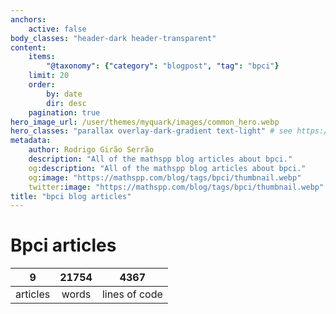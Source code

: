 ```yaml
---
anchors:
    active: false
body_classes: "header-dark header-transparent"
content:
    items:
        "@taxonomy": {"category": "blogpost", "tag": "bpci"}
    limit: 20
    order:
        by: date
        dir: desc
    pagination: true
hero_image_url: /user/themes/myquark/images/common_hero.webp
hero_classes: "parallax overlay-dark-gradient text-light" # see https://demo.getgrav.org/blog-skeleton/blog/hero-classes
metadata:
    author: Rodrigo Girão Serrão
    description: "All of the mathspp blog articles about bpci."
    og:description: "All of the mathspp blog articles about bpci."
    og:image: "https://mathspp.com/blog/tags/bpci/thumbnail.webp"
    twitter:image: "https://mathspp.com/blog/tags/bpci/thumbnail.webp"
title: "bpci blog articles"
---
```


# Bpci articles


<span class="stats-table"><table>
    <thead>
        <tr>
            <th style="text-align: center;">9</th>
            <th style="text-align: center;">21754</th>
            <th style="text-align: center;">4367</th>
        </tr>
    </thead>
    <tbody>
        <tr>
            <td style="text-align: center;">articles</td>
            <td style="text-align: center;">words</td>
            <td style="text-align: center;">lines of code</td>
        </tr>
    </tbody>
</table></span>